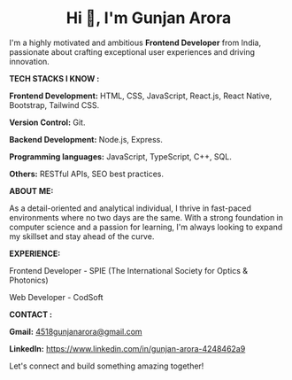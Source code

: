 <h1 align="center">Hi 👋, I'm Gunjan Arora</h1>

I'm a highly motivated and ambitious **Frontend Developer** from India, passionate about crafting exceptional user experiences and driving innovation.

**TECH STACKS I KNOW :**

**Frontend Development:** HTML, CSS, JavaScript, React.js, React Native, Bootstrap, Tailwind CSS.

**Version Control:** Git.

**Backend Development:** Node.js, Express.

**Programming languages:** JavaScript, TypeScript, C++, SQL.

**Others:** RESTful APIs, SEO best practices.

**ABOUT ME:**

As a detail-oriented and analytical individual, I thrive in fast-paced environments where no two days are the same. With a strong foundation in computer science and a passion for learning, I'm always looking to expand my skillset and stay ahead of the curve.

**EXPERIENCE:**

Frontend Developer - SPIE (The International Society for Optics & Photonics) 

Web Developer - CodSoft

**CONTACT :**

**Gmail:** 4518gunjanarora@gmail.com 

**LinkedIn:** https://www.linkedin.com/in/gunjan-arora-4248462a9

Let's connect and build something amazing together! 
